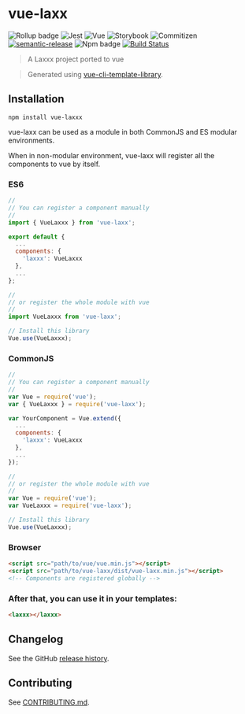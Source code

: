# vue-laxx

![Rollup badge](https://img.shields.io/badge/Rollup-^0.53.3-ff69b4.svg)
![Jest](https://img.shields.io/badge/Jest-^22.0.4-blue.svg)
![Vue](https://img.shields.io/badge/Vue-^2.5.13-brightgreen.svg)
![Storybook](https://img.shields.io/badge/Storybook-^3.3.3-ff70a3.svg)
![Commitizen](https://img.shields.io/badge/Commitizen-enabled-brightgreen.svg)
[![semantic-release](https://img.shields.io/badge/%20%20%F0%9F%93%A6%F0%9F%9A%80-semantic--release-e10079.svg)](https://github.com/semantic-release/semantic-release)
![Npm badge](https://img.shields.io/npm/v/vue-laxx.svg)
[![Build Status](https://travis-ci.org/nakama-design/vue-laxxx.svg?branch=master)](https://travis-ci.org/nakama-design/vue-laxxx)

> A Laxxx project ported to vue

> Generated using [vue-cli-template-library](https://github.com/julon/vue-cli-template-library).

## Installation
```
npm install vue-laxxx
```
vue-laxx can be used as a module in both CommonJS and ES modular environments.

When in non-modular environment, vue-laxx will register all the components to vue by itself.</p>

### ES6
```js
//
// You can register a component manually
//
import { VueLaxxx } from 'vue-laxx';

export default {
  ...
  components: {
    'laxxx': VueLaxxx
  },
  ...
};

//
// or register the whole module with vue
//
import VueLaxxx from 'vue-laxx';

// Install this library
Vue.use(VueLaxxx);
```

### CommonJS
```js
//
// You can register a component manually
//
var Vue = require('vue');
var { VueLaxxx } = require('vue-laxx');

var YourComponent = Vue.extend({
  ...
  components: {
    'laxxx': VueLaxxx
  },
  ...
});

//
// or register the whole module with vue
//
var Vue = require('vue');
var VueLaxxx = require('vue-laxx');

// Install this library
Vue.use(VueLaxxx);
```

### Browser

```html
<script src="path/to/vue/vue.min.js"></script>
<script src="path/to/vue-laxx/dist/vue-laxx.min.js"></script>
<!-- Components are registered globally -->
```

### After that, you can use it in your templates:

```html
<laxxx></laxxx>
```

## Changelog

See the GitHub [release history](https://github.com/nakama-design/vue-laxxx/releases).

## Contributing

See [CONTRIBUTING.md](.github/CONTRIBUTING.md).
